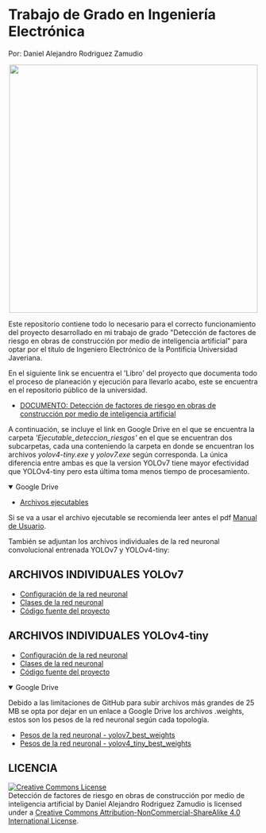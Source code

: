 # Trabajo de Grado en Ingeniería Electrónica
Por: Daniel Alejandro Rodriguez Zamudio
<p align="center">
  <img width="500" src="https://www.javeriana.edu.co/recursosdb/20125/877826/EdIngenieriaLab1.JPG/f07c9bd5-cb9f-5126-3ce5-2f107c643f89">
</p>

Este repositorio contiene todo lo necesario para el correcto funcionamiento del proyecto desarrollado en mi trabajo de grado "Detección de factores de riesgo en obras de construcción por medio de inteligencia artificial" para optar por el título de Ingeniero Electrónico de la Pontificia Universidad Javeriana.

En el siguiente link se encuentra el 'Libro' del proyecto que documenta todo el proceso de planeación y ejecución para llevarlo acabo, este se encuentra en el repositorio público de la universidad.

- [DOCUMENTO: Detección de factores de riesgo en obras de construcción por medio de inteligencia artificial](https://www.google.com)

A continuación, se incluye el link en Google Drive en el que se encuentra la carpeta _'Ejecutable_deteccion_riesgos'_ en el que se encuentran dos subcarpetas, cada una conteniendo la carpeta en donde se encuentran los archivos _yolov4-tiny.exe_ y _yolov7.exe_ según corresponda. La única diferencia entre ambas es que la version YOLOv7 tiene mayor efectividad que YOLOv4-tiny pero esta última toma menos tiempo de procesamiento.

<details open>
<summary>Google Drive</summary>

- [Archivos ejecutables](https://drive.google.com/drive/folders/1fD1Zt55NcRXYXGE_T_KE3I7PvjWunfRF?usp=sharing)

</details>

Si se va a usar el archivo ejecutable se recomienda leer antes el pdf [Manual de Usuario](https://github.com/AlejandroRZM/Trabajo-de-grado---iaobras/tree/main/user-manual).

También se adjuntan los archivos individuales de la red neuronal convolucional entrenada YOLOv7 y YOLOv4-tiny:

## ARCHIVOS INDIVIDUALES YOLOv7

- [Configuración de la red neuronal](https://github.com/AlejandroRZM/Trabajo-de-grado---iaobras/blob/main/yolov7/yolov7.cfg)
- [Clases de la red neuronal](https://github.com/AlejandroRZM/Trabajo-de-grado---iaobras/blob/main/yolov7/yolov7.names)
- [Código fuente del proyecto](https://github.com/AlejandroRZM/Trabajo-de-grado---iaobras/blob/main/yolov7/yolov7.py)

## ARCHIVOS INDIVIDUALES YOLOv4-tiny

- [Configuración de la red neuronal](https://github.com/AlejandroRZM/Trabajo-de-grado---iaobras/blob/main/yolov4-tiny/yolov4.cfg)
- [Clases de la red neuronal](https://github.com/AlejandroRZM/Trabajo-de-grado---iaobras/blob/main/yolov4-tiny/yolov4.names)
- [Código fuente del proyecto](https://github.com/AlejandroRZM/Trabajo-de-grado---iaobras/blob/main/yolov4-tiny/yolov4.py)

<details open>
<summary>Google Drive</summary>

Debido a las limitaciones de GitHub para subir archivos más grandes de 25 MB se opta por dejar en un enlace a Google Drive los archivos .weights, estos son los pesos de la red neuronal según cada topología.

- [Pesos de la red neuronal - yolov7_best_weights](https://drive.google.com/drive/folders/1E7H8OOU8wHZciFfbfCve8SjCha2ivS07?usp=sharing)
- [Pesos de la red neuronal - yolov4_tiny_best_weights](https://drive.google.com/drive/folders/148tr3gdF-iLAOx_Pq7W3ZXVfVS46jqPK?usp=sharing)

</details>

## LICENCIA
<a rel="license" href="http://creativecommons.org/licenses/by-nc-sa/4.0/"><img alt="Creative Commons License" style="border-width:0" src="https://i.creativecommons.org/l/by-nc-sa/4.0/88x31.png" /></a><br /><span xmlns:dct="http://purl.org/dc/terms/" property="dct:title">Detección de factores de riesgo en obras de construcción por medio de inteligencia artificial</span> by <span xmlns:cc="http://creativecommons.org/ns#" property="cc:attributionName">Daniel Alejandro Rodriguez Zamudio</span> is licensed under a <a rel="license" href="http://creativecommons.org/licenses/by-nc-sa/4.0/">Creative Commons Attribution-NonCommercial-ShareAlike 4.0 International License</a>.
